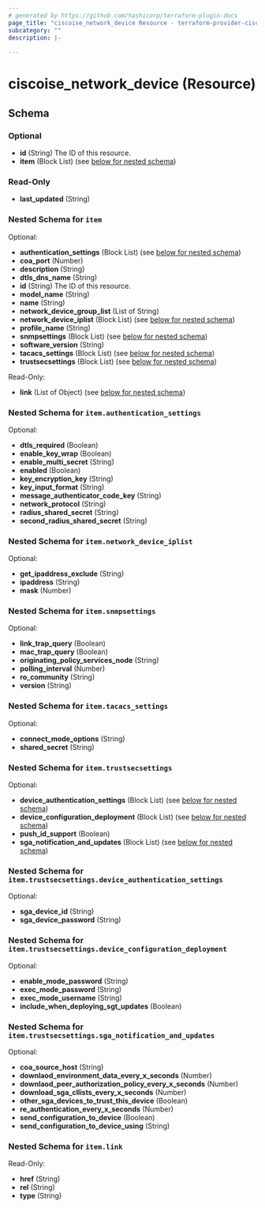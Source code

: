 ```yaml
---
# generated by https://github.com/hashicorp/terraform-plugin-docs
page_title: "ciscoise_network_device Resource - terraform-provider-ciscoise"
subcategory: ""
description: |-
  
---
```


# ciscoise_network_device (Resource)





<!-- schema generated by tfplugindocs -->
## Schema

### Optional

- **id** (String) The ID of this resource.
- **item** (Block List) (see [below for nested schema](#nestedblock--item))

### Read-Only

- **last_updated** (String)

<a id="nestedblock--item"></a>
### Nested Schema for `item`

Optional:

- **authentication_settings** (Block List) (see [below for nested schema](#nestedblock--item--authentication_settings))
- **coa_port** (Number)
- **description** (String)
- **dtls_dns_name** (String)
- **id** (String) The ID of this resource.
- **model_name** (String)
- **name** (String)
- **network_device_group_list** (List of String)
- **network_device_iplist** (Block List) (see [below for nested schema](#nestedblock--item--network_device_iplist))
- **profile_name** (String)
- **snmpsettings** (Block List) (see [below for nested schema](#nestedblock--item--snmpsettings))
- **software_version** (String)
- **tacacs_settings** (Block List) (see [below for nested schema](#nestedblock--item--tacacs_settings))
- **trustsecsettings** (Block List) (see [below for nested schema](#nestedblock--item--trustsecsettings))

Read-Only:

- **link** (List of Object) (see [below for nested schema](#nestedatt--item--link))

<a id="nestedblock--item--authentication_settings"></a>
### Nested Schema for `item.authentication_settings`

Optional:

- **dtls_required** (Boolean)
- **enable_key_wrap** (Boolean)
- **enable_multi_secret** (String)
- **enabled** (Boolean)
- **key_encryption_key** (String)
- **key_input_format** (String)
- **message_authenticator_code_key** (String)
- **network_protocol** (String)
- **radius_shared_secret** (String)
- **second_radius_shared_secret** (String)


<a id="nestedblock--item--network_device_iplist"></a>
### Nested Schema for `item.network_device_iplist`

Optional:

- **get_ipaddress_exclude** (String)
- **ipaddress** (String)
- **mask** (Number)


<a id="nestedblock--item--snmpsettings"></a>
### Nested Schema for `item.snmpsettings`

Optional:

- **link_trap_query** (Boolean)
- **mac_trap_query** (Boolean)
- **originating_policy_services_node** (String)
- **polling_interval** (Number)
- **ro_community** (String)
- **version** (String)


<a id="nestedblock--item--tacacs_settings"></a>
### Nested Schema for `item.tacacs_settings`

Optional:

- **connect_mode_options** (String)
- **shared_secret** (String)


<a id="nestedblock--item--trustsecsettings"></a>
### Nested Schema for `item.trustsecsettings`

Optional:

- **device_authentication_settings** (Block List) (see [below for nested schema](#nestedblock--item--trustsecsettings--device_authentication_settings))
- **device_configuration_deployment** (Block List) (see [below for nested schema](#nestedblock--item--trustsecsettings--device_configuration_deployment))
- **push_id_support** (Boolean)
- **sga_notification_and_updates** (Block List) (see [below for nested schema](#nestedblock--item--trustsecsettings--sga_notification_and_updates))

<a id="nestedblock--item--trustsecsettings--device_authentication_settings"></a>
### Nested Schema for `item.trustsecsettings.device_authentication_settings`

Optional:

- **sga_device_id** (String)
- **sga_device_password** (String)


<a id="nestedblock--item--trustsecsettings--device_configuration_deployment"></a>
### Nested Schema for `item.trustsecsettings.device_configuration_deployment`

Optional:

- **enable_mode_password** (String)
- **exec_mode_password** (String)
- **exec_mode_username** (String)
- **include_when_deploying_sgt_updates** (Boolean)


<a id="nestedblock--item--trustsecsettings--sga_notification_and_updates"></a>
### Nested Schema for `item.trustsecsettings.sga_notification_and_updates`

Optional:

- **coa_source_host** (String)
- **downlaod_environment_data_every_x_seconds** (Number)
- **downlaod_peer_authorization_policy_every_x_seconds** (Number)
- **download_sga_cllists_every_x_seconds** (Number)
- **other_sga_devices_to_trust_this_device** (Boolean)
- **re_authentication_every_x_seconds** (Number)
- **send_configuration_to_device** (Boolean)
- **send_configuration_to_device_using** (String)



<a id="nestedatt--item--link"></a>
### Nested Schema for `item.link`

Read-Only:

- **href** (String)
- **rel** (String)
- **type** (String)


